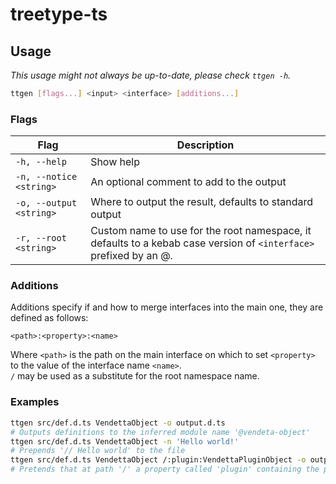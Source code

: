# treetype-ts

## Usage
*This usage might not always be up-to-date, please check `ttgen -h`.*
```bash
ttgen [flags...] <input> <interface> [additions...]
```

### Flags
| Flag | Description |
| --- | --- |
| `-h, --help` | Show help |
| `-n, --notice <string>` | An optional comment to add to the output |
| `-o, --output <string>` | Where to output the result, defaults to standard output |
| `-r, --root <string>` | Custom name to use for the root namespace, it defaults to a kebab case version of `<interface>` prefixed by an @. |

### Additions
Additions specify if and how to merge interfaces into the main one, they are defined as follows:
```
<path>:<property>:<name>
```
Where `<path>` is the path on the main interface on which to
set `<property>` to the value of the interface name `<name>`.  
`/` may be used as a substitute for the root namespace name.

### Examples
```bash
ttgen src/def.d.ts VendettaObject -o output.d.ts
# Outputs definitions to the inferred module name '@vendeta-object'
ttgen src/def.d.ts VendettaObject -n 'Hello world!'
# Prepends '// Hello world' to the file
ttgen src/def.d.ts VendettaObject /:plugin:VendettaPluginObject -o output.d.ts
# Pretends that at path '/' a property called 'plugin' containing the props of an interface called VendettaPluginObject exists.
```
